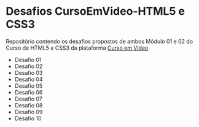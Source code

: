 # Desafios CursoEmVideo-HTML5 e CSS3
Repositório contendo os desafios propostos de ambos Módulo 01 e 02 do Curso de HTML5 e CSS3 da plataforma <a href="https://www.cursoemvideo.com/" target="_blank">Curso em Vídeo<a>

<ul>
    <li>Desafio 01</li>
    <li>Desafio 02</li>
    <li>Desafio 03</li>
    <li>Desafio 04</li>
    <li>Desafio 05</li>
    <li>Desafio 06</li>
    <li>Desafio 07</li>
    <li>Desafio 08</li>
    <li>Desafio 09</li>
    <li>Desafio 10</li>
</ul>